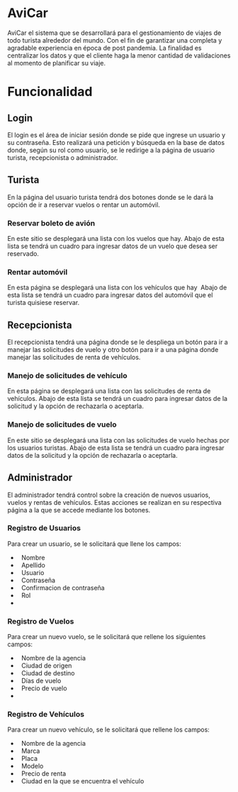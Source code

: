 # AviCar
AviCar el sistema que se desarrollará para el gestionamiento de viajes de todo turista alrededor del mundo. Con el fin de garantizar una completa y agradable experiencia en época de post pandemia. La finalidad es centralizar los datos y que el cliente haga la menor cantidad de validaciones al momento de planificar su viaje.

# Funcionalidad
## Login
El login es el área de iniciar sesión donde se pide que ingrese un usuario y su contraseña. Esto realizará una petición y búsqueda en la base de datos donde, según su rol como usuario, se le redirige a la página de usuario turista, recepcionista o administrador.

## Turista
En la página del usuario turista tendrá dos botones donde se le dará la opción de ir a reservar vuelos o rentar un automóvil.

### Reservar boleto de avión
En este sitio se desplegará una lista con los vuelos que hay.
Abajo de esta lista se tendrá un cuadro para ingresar datos de un vuelo que desea ser reservado.

### Rentar automóvil
En esta página se desplegará una lista con los vehículos que hay 
Abajo de esta lista se tendrá un cuadro para ingresar datos del automóvil que el turista quisiese reservar.

## Recepcionista
El recepcionista tendrá una página donde se le despliega un botón para ir a manejar las solicitudes de vuelo y otro botón para ir a una página donde manejar las solicitudes de renta de vehículos.

### Manejo de solicitudes de vehículo
En esta página se desplegará una lista con las solicitudes de renta de vehículos.
Abajo de esta lista se tendrá un cuadro para ingresar datos de la solicitud y la opción de rechazarla o aceptarla.

### Manejo de solicitudes de vuelo
En este sitio se desplegará una lista con las solicitudes de vuelo hechas por los usuarios turistas.
Abajo de esta lista se tendrá un cuadro para ingresar datos de la solicitud y la opción de rechazarla o aceptarla.

## Administrador
El administrador tendrá control sobre la creación de nuevos usuarios, vuelos y rentas de vehículos. Estas acciones se realizan en su respectiva página a la que se accede mediante los botones.

### Registro de Usuarios
Para crear un usuario, se le solicitará que llene los campos:
-   Nombre
-   Apellido
-   Usuario
-   Contraseña
-   Confirmacion de contraseña
-   Rol
-   


### Registro de Vuelos
Para crear un nuevo vuelo, se le solicitará que rellene los siguientes campos:
-   Nombre de la agencia
-   Ciudad de origen
-   Ciudad de destino
-   Días de vuelo
-   Precio de vuelo
-   

### Registro de Vehículos
Para crear un nuevo vehículo, se le solicitará que rellene los campos:
-   Nombre de la agencia
-   Marca
-   Placa
-   Modelo
-   Precio de renta
-   Ciudad en la que se encuentra el vehículo